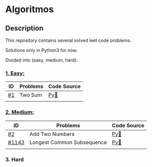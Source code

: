 # Algoritmos
## Description

This repository contains several solved leet code problems.

Solutions only in Python3 for now.

Divided into (easy, medium, hard):

### [1. Easy:](https://github.com/Draang/algoritmos/tree/main/Easy)
 | ID   | Problems                   | Code Source |  
|------|----------------------------|-------------|
| [#1](https://leetcode.com/problems/two-sum/description/)| Two Sum | [Py🐍](https://github.com/Draang/algoritmos/blob/main/Easy/Python/two_sum.py)      | 
|      |                            |             | 
### [2. Medium:](https://github.com/Draang/algoritmos/tree/main/Medium)
| ID   | Problems                   | Code Source |  
|------|----------------------------|-------------|
| [#2](https://leetcode.com/problems/add-two-numbers/description/) | Add Two Numbers | [Py🐍](https://github.com/Draang/algoritmos/blob/main/Medium/Python/add_two_numbers.py) | 
| [#1143](https://leetcode.com/problems/longest-common-subsequence/description/)| Longest Common Subsequence |  [Py🐍](https://github.com/Draang/algoritmos/blob/main/Medium/Python/subsequence.py) |
|      |                            |             | 
### 3. Hard


